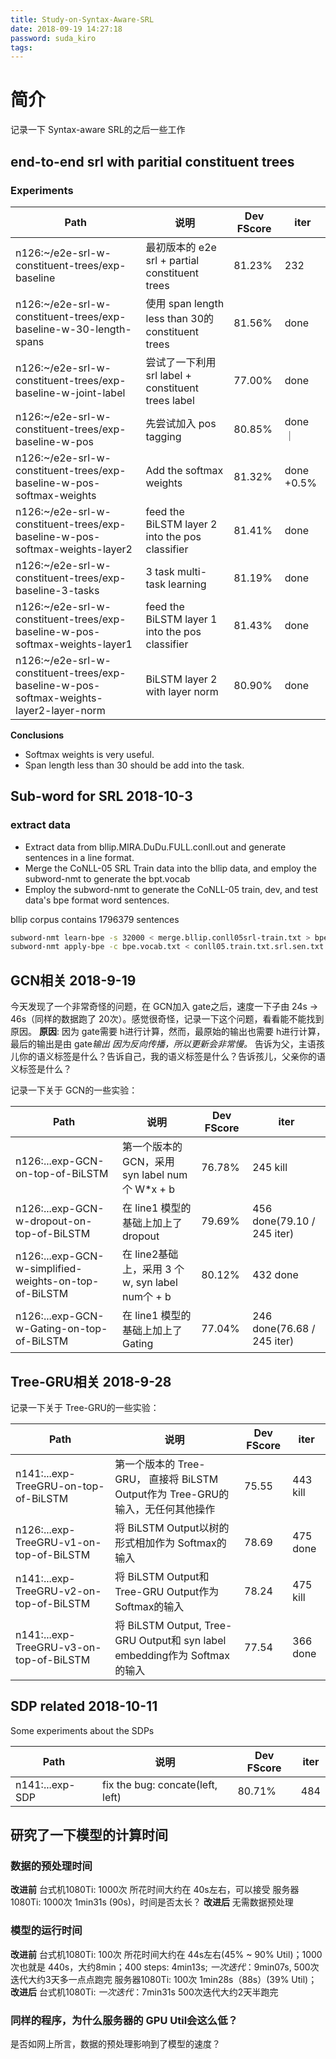 ```yaml
---
title: Study-on-Syntax-Aware-SRL
date: 2018-09-19 14:27:18
password: suda_kiro
tags:
---
```

# 简介
记录一下 Syntax-aware SRL的之后一些工作
<!--more-->
## end-to-end srl with paritial constituent trees
### Experiments
| __Path__| __说明__| __Dev FScore__| __iter__|
|---------|---------|---------------|---------|
|n126:~/e2e-srl-w-constituent-trees/exp-baseline  |最初版本的 e2e srl + partial constituent trees | 81.23%  | 232    |
|n126:~/e2e-srl-w-constituent-trees/exp-baseline-w-30-length-spans| 使用 span length less than 30的 constituent trees | 81.56%| done |
|n126:~/e2e-srl-w-constituent-trees/exp-baseline-w-joint-label | 尝试了一下利用 srl label + constituent trees label| 77.00% | done|
|n126:~/e2e-srl-w-constituent-trees/exp-baseline-w-pos | 先尝试加入 pos tagging |80.85%    |done ｜
|n126:~/e2e-srl-w-constituent-trees/exp-baseline-w-pos-softmax-weights | Add the softmax weights | 81.32% | done +0.5%|
|n126:~/e2e-srl-w-constituent-trees/exp-baseline-w-pos-softmax-weights-layer2 | feed the BiLSTM layer 2 into the pos classifier | 81.41% | done |
|n126:~/e2e-srl-w-constituent-trees/exp-baseline-3-tasks  | 3 task multi-task learning | 81.19% | done|
|n126:~/e2e-srl-w-constituent-trees/exp-baseline-w-pos-softmax-weights-layer1 | feed the BiLSTM layer 1 into the pos classifier | 81.43% | done |
|n126:~/e2e-srl-w-constituent-trees/exp-baseline-w-pos-softmax-weights-layer2-layer-norm |BiLSTM layer 2 with layer norm | 80.90% | done| 

__Conclusions__
* Softmax weights is very useful.
* Span length less than 30 should be add into the task.
## Sub-word for SRL 2018-10-3
### extract data 
* Extract data from bllip.MIRA.DuDu.FULL.conll.out and generate sentences in a line format.
* Merge the CoNLL-05 SRL Train data into the bllip data, and employ the subword-nmt to generate the bpt.vocab
* Employ the subword-nmt to generate the CoNLL-05 train, dev, and test data's bpe format word sentences.

bllip corpus contains 1796379 sentences
```bash
subword-nmt learn-bpe -s 32000 < merge.bllip.conll05srl-train.txt > bpe.vocab.txt
subword-nmt apply-bpe -c bpe.vocab.txt < conll05.train.txt.srl.sen.txt > conll05.train.bpe.txt
```

## GCN相关 2018-9-19
今天发现了一个非常奇怪的问题，在 GCN加入 gate之后，速度一下子由 24s -> 46s（同样的数据跑了 20次）。感觉很奇怪，记录一下这个问题，看看能不能找到原因。
__原因__: 因为 gate需要 h进行计算，然而，最原始的输出也需要 h进行计算，最后的输出是由 gate*输出 因为反向传播，所以更新会非常慢。*
告诉为父，主语孩儿你的语义标签是什么？告诉自己，我的语义标签是什么？告诉孩儿，父亲你的语义标签是什么？

记录一下关于 GCN的一些实验：

| __Path__| __说明__| __Dev FScore__| __iter__|
|---------|---------|---------------|---------|
|n126:...exp-GCN-on-top-of-BiLSTM| 第一个版本的 GCN，采用 syn label num个 W*x + b| 76.78%| 245 kill| 
|n126:...exp-GCN-w-dropout-on-top-of-BiLSTM|在 line1 模型的基础上加上了 dropout| 79.69%| 456 done(79.10 / 245 iter)| 
|n126:...exp-GCN-w-simplified-weights-on-top-of-BiLSTM| 在 line2基础上，采用 3 个w, syn label num个 + b| 80.12%| 432 done| 
|n126:...exp-GCN-w-Gating-on-top-of-BiLSTM |在 line1 模型的基础上加上了 Gating | 77.04%| 246 done(76.68 / 245 iter)| 

## Tree-GRU相关 2018-9-28
记录一下关于 Tree-GRU的一些实验：

| __Path__| __说明__| __Dev FScore__| __iter__|
|---------|---------|---------------|---------|
|n141:...exp-TreeGRU-on-top-of-BiLSTM| 第一个版本的 Tree-GRU， 直接将 BiLSTM Output作为 Tree-GRU的输入，无任何其他操作 |75.55 | 443 kill|
|n126:...exp-TreeGRU-v1-on-top-of-BiLSTM|将 BiLSTM Output以树的形式相加作为 Softmax的输入|78.69 | 475 done|
|n141:...exp-TreeGRU-v2-on-top-of-BiLSTM|将 BiLSTM Output和 Tree-GRU Output作为 Softmax的输入|78.24 | 475 kill|
|n141:...exp-TreeGRU-v3-on-top-of-BiLSTM|将 BiLSTM Output, Tree-GRU Output和 syn label embedding作为 Softmax的输入|77.54 |366 done|

## SDP related 2018-10-11
Some experiments about the SDPs

| __Path__| __说明__| __Dev FScore__| __iter__|
|---------|---------|---------------|---------|
|n141:...exp-SDP| fix the bug: concate(left, left) | 80.71%| 484 |


## 研究了一下模型的计算时间
### 数据的预处理时间
__改进前__
台式机1080Ti: 1000次 所花时间大约在 40s左右，可以接受
服务器1080Ti: 1000次 1min31s (90s)，时间是否太长？
__改进后__
无需数据预处理
### 模型的运行时间
__改进前__
台式机1080Ti: 100次 所花时间大约在 44s左右(45% ~ 90% Util)；1000次也就是 440s，大约8min；400 steps: 4min13s; *一次迭代*：9min07s, 500次迭代大约3天多一点点跑完
服务器1080Ti: 100次 1min28s（88s）(39% Util)；
__改进后__
台式机1080Ti: *一次迭代*：7min31s 500次迭代大约2天半跑完

### 同样的程序，为什么服务器的 GPU Util会这么低？
是否如网上所言，数据的预处理影响到了模型的速度？

